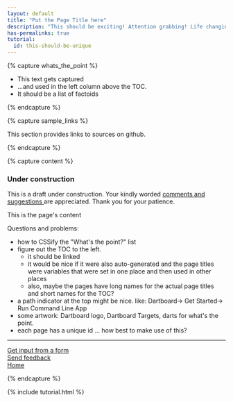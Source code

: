 ```yaml
---
layout: default
title: "Put the Page Title here"
description: "This should be exciting! Attention grabbing! Life changing!"
has-permalinks: true
tutorial:
  id: this-should-be-unique
---
```


{% capture whats_the_point %}

* This text gets captured 
* ...and used in the left column above the TOC.
* It should be a list of factoids

{% endcapture %}

{% capture sample_links %}

This section provides links to sources on github.

{% endcapture %}

{% capture content %}

<div id="under-construction" markdown="1">
<h3> <i class="icon-wrench"> </i> Under construction </h3>

This is a draft under construction.
Your kindly worded
<a
 href="http://code.google.com/p/dart/issues/entry?template=Tutorial%20feedback"
 target="_blank">
comments and suggestions
</a>
are appreciated.
Thank you for your patience.
</div>

This is the page's content

Questions and problems:

* how to CSSify the "What's the point?" list
* figure out the TOC to the left.
  - it should be linked
  - it would be nice if it were also auto-generated
    and the page titles were variables that were set in
    one place and then used in other places 
  - also, maybe the pages have long names
    for the actual page titles and short names for the TOC?
* a path indicator at the top might be nice. like:
   Dartboard-> Get Started-> Run Command Line App
* some artwork: Dartboard logo, Dartboard Targets, darts for what's the point.
* each page has a unique id ... how best to make use of this?


<!-- footers with links -->
<hr>

<div class="row">
  <div class="span3">
  <a href="/docs/tutorials/forms/"><i class="icon-chevron-left"> </i> Get input from a form</a>
  </div>
  <div class="span3">
<a href="http://code.google.com/p/dart/issues/entry?template=Tutorial%20feedback"
 target="_blank">
<i class="icon-comment"> </i>
Send feedback
</a>
  </div>
  <div class="span3">
  <a href="/docs/tutorials/" class="pull-right">Home <i class="icon-chevron-right"> </i> </a>
  </div>
</div>

{% endcapture %}

{% include tutorial.html %}
